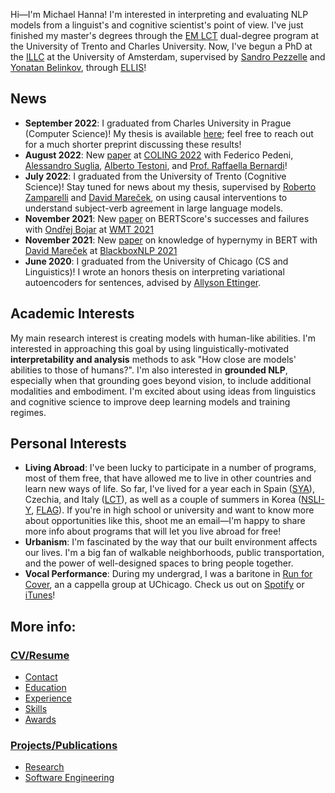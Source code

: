 Hi—I'm Michael Hanna! I'm interested in interpreting and evaluating NLP models from a linguist's and cognitive scientist's point of view. I've just finished my master's degrees through the <a href="https://lct-master.org/">EM LCT</a> dual-degree program at the University of Trento and Charles University. Now, I've begun a PhD at the <a href="https://www.illc.uva.nl/">ILLC</a> at the University of Amsterdam, supervised by <a href="https://sandropezzelle.github.io/">Sandro Pezzelle</a> and <a href="https://www.cs.technion.ac.il/~belinkov/">Yonatan Belinkov</a>, through <a href="https://ellis.eu/phd-postdoc">ELLIS</a>!

## News
- **September 2022**: I graduated from Charles University in Prague (Computer Science)! My thesis is available [here](https://hannamw.github.io/papers/thesis_michael_hanna.pdf); feel free to reach out for a much shorter preprint discussing these results!
- **August 2022**: New <a href="https://aclanthology.org/2022.coling-1.495/">paper</a> at <a href="https://coling2022.org/">COLING 2022</a> with Federico Pedeni, <a href="https://alesuglia.github.io/">Alessandro Suglia</a>, <a href="https://albertotestoni.github.io/">Alberto Testoni</a>, and <a href='http://disi.unitn.it/~bernardi/'>Prof. Raffaella Bernardi</a>! 
- **July 2022**: I graduated from the University of Trento (Cognitive Science)! Stay tuned for news about my thesis, supervised by <a href="https://webapps.unitn.it/du/en/Persona/PER0001015/Curriculum">Roberto Zamparelli</a> and <a href='https://ufal.mff.cuni.cz/david-marecek'>David Mareček</a>, on using causal interventions to understand subject-verb agreement in large language models.
- **November 2021**: New <a href='https://www.statmt.org/wmt21/pdf/2021.wmt-1.59.pdf'>paper</a> on BERTScore's successes and failures with <a href='https://ufal.mff.cuni.cz/ondrej-bojar'>Ondřej Bojar</a> at <a href="https://www.statmt.org/wmt21/">WMT 2021</a>
- **November 2021**: New <a href='https://aclanthology.org/2021.blackboxnlp-1.20/'>paper</a> on knowledge of hypernymy in BERT with <a href='https://ufal.mff.cuni.cz/david-marecek'>David Mareček</a> at <a href="https://blackboxnlp.github.io/2021/">BlackboxNLP 2021</a>
- **June 2020**: I graduated from the University of Chicago (CS and Linguistics)! I wrote an honors thesis on interpreting variational autoencoders for sentences, advised by <a href='https://aetting.github.io/'>Allyson Ettinger</a>.

## Academic Interests
My main research interest is creating models with human-like abilities. I'm interested in approaching this goal by using linguistically-motivated **interpretability and analysis** methods to ask "How close are models' abilities to those of humans?". I'm also interested in **grounded NLP**, especially when that grounding goes beyond vision, to include additional modalities and embodiment. I'm excited about using ideas from linguistics and cognitive science to improve deep learning models and training regimes.

## Personal Interests
- **Living Abroad**: I've been lucky to participate in a number of programs, most of them free, that have allowed me to live in other countries and learn new ways of life. So far, I've lived for a year each in Spain (<a href='https://www.sya.org/'>SYA</a>), Czechia, and Italy (<a href='https://lct-master.org/'>LCT</a>), as well as a couple of summers in Korea (<a href='https://www.nsliforyouth.org/'>NSLI-Y</a>, <a href='https://study-abroad.uchicago.edu/summer-grant/foreign-language-acquisition-grant-flag'>FLAG</a>). If you're in high school or university and want to know more about opportunities like this, shoot me an email—I'm happy to share more info about programs that will let you live abroad for free!
- **Urbanism**: I'm fascinated by the way that our built environment affects our lives. I'm a big fan of walkable neighborhoods, public transportation, and the power of well-designed spaces to bring people together.
- **Vocal Performance**: During my undergrad, I was a baritone in <a href='http://runforcover.uchicago.edu/'>Run for Cover</a>, an a cappella group at UChicago. Check us out on <a href="https://play.spotify.com/artist/1WN22dBwn6fM3biZufox5W">Spotify</a> or <a href="https://itunes.apple.com/us/artist/run-for-cover/id848631625">iTunes</a>!

## More info:
### <a href='https://hannamw.github.io/resume/'>CV/Resume</a>
- <a href='https://hannamw.github.io/resume/'>Contact</a>
- <a href='https://hannamw.github.io/resume/#education'>Education</a>
- <a href='https://hannamw.github.io/resume/#experience'>Experience</a>
- <a href='https://hannamw.github.io/resume/#languages'>Skills</a>
- <a href='https://hannamw.github.io/resume/#honors'>Awards</a>

### <a href='https://hannamw.github.io/projects/#'>Projects/Publications</a>
- <a href='https://hannamw.github.io/projects/#'>Research</a>
- <a href='https://hannamw.github.io/projects/#software-engineering-projects'>Software Engineering</a>
